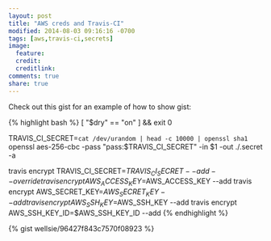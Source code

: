 ```yaml
---
layout: post
title: "AWS creds and Travis-CI"
modified: 2014-08-03 09:16:16 -0700
tags: [aws,travis-ci,secrets]
image:
  feature: 
  credit: 
  creditlink: 
comments: true
share: true
---
```


Check out this gist for an example of how to show gist:

{% highlight bash %}
[ "$dry" == "on" ] && exit 0
 
TRAVIS_CI_SECRET=`cat /dev/urandom | head -c 10000 | openssl sha1`
openssl aes-256-cbc -pass "pass:$TRAVIS_CI_SECRET" -in $1 -out ./.secret -a
 
travis encrypt TRAVIS_CI_SECRET=$TRAVIS_CI_SECRET --add --override
travis encrypt AWS_ACCESS_KEY=$AWS_ACCESS_KEY --add
travis encrypt AWS_SECRET_KEY=$AWS_SECRET_KEY --add
travis encrypt AWS_SSH_KEY=$AWS_SSH_KEY --add
travis encrypt AWS_SSH_KEY_ID=$AWS_SSH_KEY_ID --add
{% endhighlight %}

{% gist wellsie/96427f843c7570f08923 %}